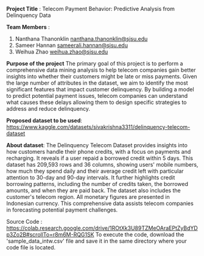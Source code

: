 **Project Title** : Telecom Payment Behavior: Predictive Analysis from Delinquency Data

**Team Members** : 

1. Nanthana Thanonklin nanthana.thanonklin@sjsu.edu
2. Sameer Hannan sameerali.hannan@sjsu.edu
3. Weihua Zhao weihua.zhao@sjsu.edu 
             
**Purpose of the project**
The primary goal of this project is to perform a comprehensive data mining analysis to help telecom companies gain better insights into whether their customers might be late or miss payments. Given the large number of attributes in the dataset, we aim to identify the most significant features that impact customer delinquency. By building a model to predict potential payment issues, telecom companies can understand what causes these delays allowing them to design specific strategies to address and reduce delinquency.

**Proposed dataset to be used**: 
https://www.kaggle.com/datasets/sivakrishna3311/delinquency-telecom-dataset

**About dataset**:
The Delinquency Telecom Dataset provides insights into how customers handle their phone credits, with a focus on payments and recharging. It reveals if a user repaid a borrowed credit within 5 days. This dataset has  209,593 rows and 36 columns, showing users' mobile numbers, how much they spend daily and their average credit left with particular attention to 30-day and 90-day intervals. It further highlights credit borrowing patterns, including the number of credits taken, the borrowed amounts, and when they are paid back. The dataset also includes the customer's telecom region. All monetary figures are presented in Indonesian currency. This comprehensive data assists telecom companies in forecasting potential payment challenges.

Source Code : https://colab.research.google.com/drive/1ROtXk3U89TZMeOAraEPtZyBdYDp3Zo2B#scrollTo=r8m6M-RQG1SK 
To execute the code, download the 'sample_data_intw.csv' file and save it in the same directory where your code file is located.

